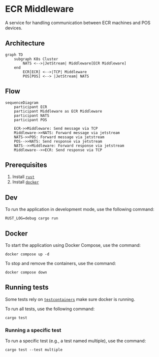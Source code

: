 # ECR Middleware

A service for handling communication between ECR machines and POS devices.

## Architecture

```mermaid
graph TD
    subgraph K8s Cluster
        NATS <-->|JetStream| Middleware[ECR Middleware]
    end
        ECR[ECR] <-->|TCP| Middleware
        POS[POS] <--> |JetStream| NATS
```

## Flow

```mermaid
sequenceDiagram
    participant ECR
    participant Middleware as ECR Middleware
    participant NATS
    participant POS

    ECR->>Middleware: Send message via TCP
    Middleware->>NATS: Forward message via jetstream
    NATS->>POS: Forward message via jetstream
    POS-->>NATS: Send response via jetstream
    NATS-->>Middleware: Forward response via jetstream
    Middleware-->>ECR: Send response via TCP
```

## Prerequisites

1. Install [`rust`]
2. Install [`docker`]

## Dev

To run the application in development mode, use the following command:

```
RUST_LOG=debug cargo run
```

## Docker

To start the application using Docker Compose, use the command:

```
docker compose up -d
```

To stop and remove the containers, use the command:

```
docker compose down
```

## Running tests

Some tests rely on [`testcontainers`] make sure docker is running.

To run all tests, use the following command:

```
cargo test
```

### Running a specific test

To run a specific test (e.g., a test named multiple), use the command:

```
cargo test --test multiple
```

[`rust`]: https://www.rust-lang.org/tools/install
[`docker`]: https://docs.docker.com/engine/install/
[`testcontainers`]: https://docs.rs/crate/testcontainers/latest
